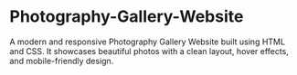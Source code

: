 # Photography-Gallery-Website
A modern and responsive Photography Gallery Website built using HTML and CSS. It showcases beautiful photos with a clean layout, hover effects, and mobile-friendly design.
